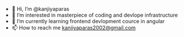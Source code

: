 - 👋 Hi, I’m @kanjiyaparas
- 👀 I’m interested in masterpiece of coding and devlope infrastructure
- 🌱 I’m currently learning frontend devlopment cource in angular 
- 📫 How to reach me kanjiyaparas2002@gmail.com

<!---
kanjiyaparas/kanjiyaparas is a ✨ special ✨ repository because its `README.md` (this file) appears on your GitHub profile.
You can click the Preview link to take a look at your changes.
--->
